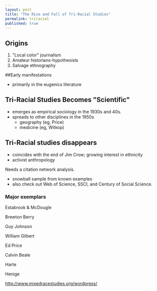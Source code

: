 ```yaml
---
layout: post
title: "The Rise and Fall of Tri-Racial Studies"
permalink: triracial
published: true
---
```



## Origins
1. "Local color" journalism
2. Amateur historians-hypothesists
3. Salvage ethnography

##Early manifestations
- primarily in the eugenics literature

## Tri-Racial Studies Becomes "Scientific"
* emerges as empirical sociology in the 1930s and 40s.
* spreads to other disciplines in the 1950s
  * geography (eg, Price)
  * medicine (eg, Witkop)

## Tri-Racial studies disappears
- coincides with the end of Jim Crow; growing interest in ethnicity
- activist anthropology

Needs a citation network analysis.

- snowball sample from known examples
- also check out Web of Science, SSCI, and Century of Social Science.

### Major exemplars
Estabrook & McDougle

Brewton Berry

Guy Johnson

William Gilbert

Ed Price

Calvin Beale

Harte

Henige

http://www.mixedracestudies.org/wordpress/







